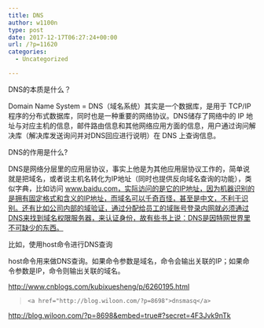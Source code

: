 ```yaml
---
title: DNS
author: w1100n
type: post
date: 2017-12-17T06:27:24+00:00
url: /?p=11620
categories:
  - Uncategorized

---
```

DNS的本质是什么？
  
Domain Name System = DNS（域名系统）其实是一个数据库，是用于 TCP/IP 程序的分布式数据库，同时也是一种重要的网络协议。DNS储存了网络中的 IP 地址与对应主机的信息，邮件路由信息和其他网络应用方面的信息，用户通过询问解决库（解决库发送询问并对DNS回应进行说明）在 DNS 上查询信息。

DNS的作用是什么?
  
DNS是网络分层里的应用层协议，事实上他是为其他应用层协议工作的，简单说就是把域名，或者说主机名转化为IP地址（同时也提供反向域名查询的功能），类似字典，比如访问 www.baidu.com，实际访问的是它的IP地址，因为机器识别的是拥有固定格式和含义的IP地址，而域名可以千奇百怪，甚至是中文，不利于识别。还有比如公司内部的域验证，通过分配给员工的域账号登录内网就必须通过DNS来找到域名权限服务器，来认证身份，故有些书上说：DNS是因特网世界里不可缺少的东西。

比如，使用host命令进行DNS查询

host命令用来做DNS查询。如果命令参数是域名，命令会输出关联的IP；如果命令参数是IP，命令则输出关联的域名。

http://www.cnblogs.com/kubixuesheng/p/6260195.html

<blockquote data-secret="4F3Jvk9nTk" class="wp-embedded-content">
  
    <a href="http://blog.wiloon.com/?p=8698">dnsmasq</a>
  
</blockquote>

http://blog.wiloon.com/?p=8698&embed=true#?secret=4F3Jvk9nTk